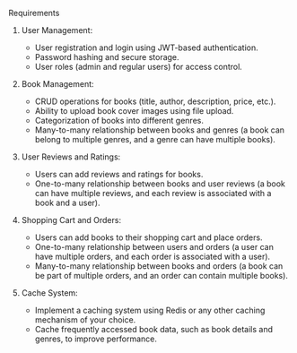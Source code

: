 Requirements

1.  User Management:

    - User registration and login using JWT-based authentication.
    - Password hashing and secure storage.
    - User roles (admin and regular users) for access control.

2.  Book Management:

    - CRUD operations for books (title, author, description, price, etc.).
    - Ability to upload book cover images using file upload.
    - Categorization of books into different genres.
    - Many-to-many relationship between books and genres (a book can belong to multiple genres, and a genre can have multiple books).

3.  User Reviews and Ratings:

    - Users can add reviews and ratings for books.
    - One-to-many relationship between books and user reviews (a book can have multiple reviews, and each review is associated with a book and a user).

4.  Shopping Cart and Orders:

    - Users can add books to their shopping cart and place orders.
    - One-to-many relationship between users and orders (a user can have multiple orders, and each order is associated with a user).
    - Many-to-many relationship between books and orders (a book can be part of multiple orders, and an order can contain multiple books).

5.  Cache System:

    - Implement a caching system using Redis or any other caching mechanism of your choice.
    - Cache frequently accessed book data, such as book details and genres, to improve performance.
